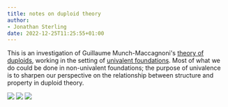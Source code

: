 ```yaml
---
title: notes on duploid theory
author:
- Jonathan Sterling
date: 2022-12-25T11:25:55+01:00
---
```


This is an investigation of Guillaume Munch-Maccagnoni's [theory of duploids](munch-2014), working in the setting of [univalent foundations](dpl-000B). Most of what we do could be done in non-univalent foundations; the purpose of univalence is to sharpen our perspective on the relationship between structure and property in duploid theory.

![](dpl-000B)
![](dpl-0006)
![](dpl-0008)
